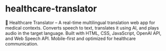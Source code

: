 # healthcare-translator
🏥 Healthcare Translator – A real-time multilingual translation web app for medical contexts. Converts speech to text, translates it using AI, and plays audio in the target language. Built with HTML, CSS, JavaScript, OpenAI API, and Web Speech API. Mobile-first and optimized for healthcare communication.
